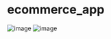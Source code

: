 # ecommerce_app

![image](https://github.com/user-attachments/assets/467f6471-9b91-48df-99fd-7368f565647f)
![image](https://github.com/user-attachments/assets/6ee27c3a-1216-4a07-a429-ae7207e81e81)






